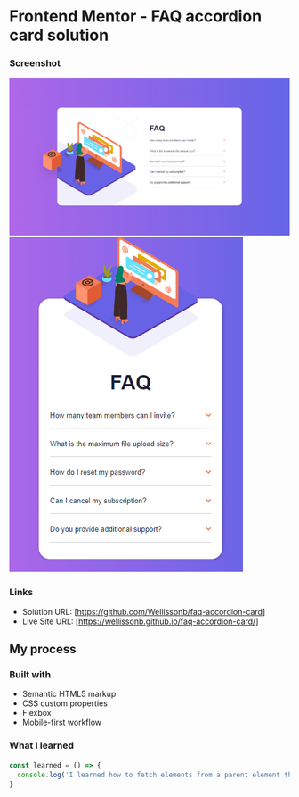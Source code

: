 # Frontend Mentor - FAQ accordion card solution


### Screenshot

![](./screenshots/desktop.PNG)
![](./screenshots/mobile.PNG)


### Links

- Solution URL: [https://github.com/Wellissonb/faq-accordion-card]
- Live Site URL: [https://wellissonb.github.io/faq-accordion-card/]

## My process

### Built with

- Semantic HTML5 markup
- CSS custom properties
- Flexbox
- Mobile-first workflow


### What I learned

```js
const learned = () => {
  console.log('I learned how to fetch elements from a parent element through forEach.')
}
```


